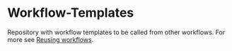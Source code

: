 # Workflow-Templates

Repository with workflow templates to be called from other workflows. For more see [Reusing workflows](https://docs.github.com/en/actions/using-workflows/reusing-workflows).
